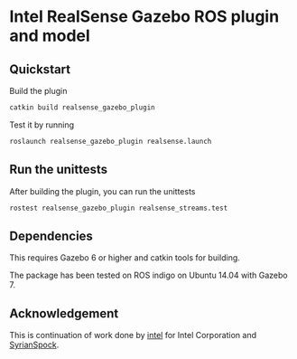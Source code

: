 # Intel RealSense Gazebo ROS plugin and model

## Quickstart

Build the plugin
```bash
catkin build realsense_gazebo_plugin
```

Test it by running
```bash
roslaunch realsense_gazebo_plugin realsense.launch
```

## Run the unittests

After building the plugin, you can run the unittests
```bash
rostest realsense_gazebo_plugin realsense_streams.test
```

## Dependencies

This requires Gazebo 6 or higher and catkin tools for building.

The package has been tested on ROS indigo on Ubuntu 14.04 with Gazebo 7.

## Acknowledgement

This is continuation of work done by [intel](https://github.com/intel/gazebo-realsense) for Intel Corporation and [SyrianSpock](https://github.com/SyrianSpock/).
